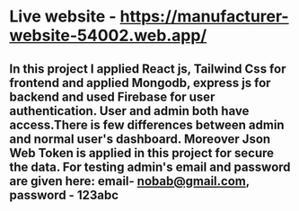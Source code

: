 # Live website - https://manufacturer-website-54002.web.app/
## In this project I applied React js, Tailwind Css for frontend and applied Mongodb, express js for backend and used Firebase for user authentication. User and admin both have access.There is few differences between admin and normal user's dashboard. Moreover Json Web Token is applied in this project for secure the data. For testing admin's email and password are given here: email- nobab@gmail.com, password - 123abc 
